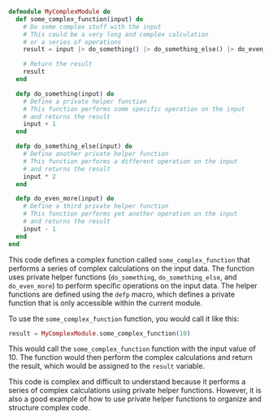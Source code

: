 ```elixir
defmodule MyComplexModule do
  def some_complex_function(input) do
    # Do some complex stuff with the input
    # This could be a very long and complex calculation
    # or a series of operations
    result = input |> do_something() |> do_something_else() |> do_even_more()

    # Return the result
    result
  end

  defp do_something(input) do
    # Define a private helper function
    # This function performs some specific operation on the input
    # and returns the result
    input + 1
  end

  defp do_something_else(input) do
    # Define another private helper function
    # This function performs a different operation on the input
    # and returns the result
    input * 2
  end

  defp do_even_more(input) do
    # Define a third private helper function
    # This function performs yet another operation on the input
    # and returns the result
    input - 1
  end
end
```

This code defines a complex function called `some_complex_function` that performs a series of complex calculations on the input data. The function uses private helper functions (`do_something`, `do_something_else`, and `do_even_more`) to perform specific operations on the input data. The helper functions are defined using the `defp` macro, which defines a private function that is only accessible within the current module.

To use the `some_complex_function` function, you would call it like this:

```elixir
result = MyComplexModule.some_complex_function(10)
```

This would call the `some_complex_function` function with the input value of 10. The function would then perform the complex calculations and return the result, which would be assigned to the `result` variable.

This code is complex and difficult to understand because it performs a series of complex calculations using private helper functions. However, it is also a good example of how to use private helper functions to organize and structure complex code.